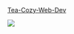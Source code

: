<a href="https://zech-chi.github.io/Tea-Cozy-Web-Dev/">Tea-Cozy-Web-Dev</a>

<img src="https://content.codecademy.com/courses/freelance-1/unit-4/img-tea-cozy-redline.jpg"/>
